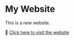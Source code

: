 # My Website

This is a new website.

🔗 [Click here to visit the website](https://husam129.github.io/website2/)

